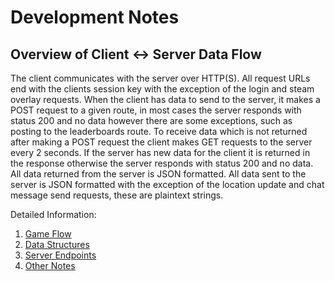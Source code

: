 # Development Notes

## Overview of Client <-> Server Data Flow

The client communicates with the server over HTTP(S). All request URLs end with the clients session key with the exception of the login and steam overlay requests. When the client has data to send to the server, it makes a POST request to a given route, in most cases the server responds with status 200 and no data however there are some exceptions, such as posting to the leaderboards route. To receive data which is not returned after making a POST request the client makes GET requests to the server every 2 seconds. If the server has new data for the client it is returned in the response otherwise the server responds with status 200 and no data. All data returned from the server is JSON formatted. All data sent to the server is JSON formatted with the exception of the location update and chat message send requests, these are plaintext strings.

Detailed Information:
1. [Game Flow](gameFlow.md)
2. [Data Structures](dataStructures.md)
3. [Server Endpoints](serverEndpoints.md)
4. [Other Notes](notes.md)

